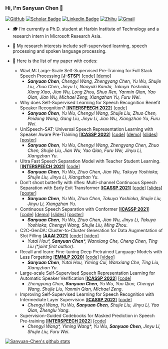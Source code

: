 ### Hi, I'm Sanyuan Chen 👋

[![GitHub](https://img.shields.io/badge/GitHub-gray?style=flat-square&logo=github&logoColor=white)](https://github.com/Sanyuan-Chen)
[![Scholar Badge](https://img.shields.io/badge/Google-%230288D1?style=flat-square&logo=googlescholar&logoColor=white&link=https://scholar.google.com/citations?user=XrZRIy0AAAAJ)](https://scholar.google.com/citations?user=XrZRIy0AAAAJ)
[![Linkedin Badge](https://img.shields.io/badge/Linkedin-blue?style=flat-square&logo=Linkedin&logoColor=white&link=https://www.linkedin.com/in/sanyuan-chen-08a495167/)](https://www.linkedin.com/in/sanyuan-chen-08a495167/)
[![Zhihu](https://img.shields.io/badge/Zhihu-%230288D1?style=flat-square&logo=zhihu&logoColor=white)](https://www.zhihu.com/people/mypleasure)
[![Gmail](https://img.shields.io/badge/Email-8B89CC?style=flat-square&logo=microsoftoutlook&logoColor=white)](mailto:t-schen@microsoft.com)


- 🎓 I’m currently a Ph.D. student at Harbin Institute of Technology and a research intern in Microsoft Research Asia.
- 🌱 My research interests include self-supervised learning, speech processing and spoken language processing. 
- 📄 Here is the list of my paper with codes:

   - WavLM: Large-Scale Self-Supervised Pre-Training for Full Stack Speech Processing [[**J-STSP**](https://ieeexplore.ieee.org/document/9814838)] [[code](https://aka.ms/wavlm)] [[demo](https://huggingface.co/spaces/microsoft/wavlm-speaker-verification)] 
      - _**Sanyuan Chen**, Chengyi Wang, Zhengyang Chen, Yu Wu, Shujie Liu, Zhuo Chen, Jinyu Li, Naoyuki Kanda, Takuya Yoshioka, Xiong Xiao, Jian Wu, Long Zhou, Shuo Ren, Yanmin Qian, Yao Qian, Jian Wu, Michael Zeng, Xiangzhan Yu, Furu Wei_. 
   - Why does Self-Supervised Learning for Speech Recognition Benefit Speaker Recognition? [[**INTERSPEECH 2022**](https://arxiv.org/pdf/2204.12765)] [[code](https://github.com/microsoft/UniSpeech)] 
      - _**Sanyuan Chen**, Yu Wu, Chengyi Wang, Shujie Liu, Zhuo Chen, Peidong Wang, Gang Liu, Jinyu Li, Jian Wu, Xiangzhan Yu, Furu Wei_. 
   - UniSpeech-SAT: Universal Speech Representation Learning with Speaker Aware Pre-Training [[**ICASSP 2022**](https://arxiv.org/abs/2110.05752)] [[code](https://github.com/microsoft/UniSpeech)] [[demo](https://huggingface.co/spaces/microsoft/unispeech-speaker-verification)] [[slides](https://sigport.org/documents/unispeech-sat-universal-speech-representation-learning-speaker-aware-pre-training-0)] [[poster](https://sigport.org/documents/unispeech-sat-universal-speech-representation-learning-speaker-aware-pre-training)]
      - _**Sanyuan Chen**, Yu Wu, Chengyi Wang, Zhengyang Chen, Zhuo Chen, Shujie Liu, Jian Wu, Yao Qian, Furu Wei, Jinyu Li, Xiangzhan Yu_. 
   - Ultra Fast Speech Separation Model with Teacher Student Learning. [[**INTERSPEECH 2021**](https://www.isca-speech.org/archive/pdfs/interspeech_2021/chen21l_interspeech.pdf)] [[code](https://github.com/Sanyuan-Chen/CSS_with_TSTransformer)] 
      - _**Sanyuan Chen**, Yu Wu, Zhuo Chen, Jian Wu, Takuya Yoshioka, Shujie Liu, Jinyu Li, Xiangzhan Yu_. 
   - Don’t shoot butterfly with rifles: Multi-channel Continuous Speech Separation with Early Exit Transformer [[**ICASSP 2021**](https://ieeexplore.ieee.org/document/9413933)] [[code](https://github.com/Sanyuan-Chen/CSS_with_EETransformer)] [[slides](https://sigport.org/documents/dont-shoot-butterfly-rifles-multi-channel-continuous-speech-separation-early-exit)] [[poster](https://sigport.org/documents/dont-shoot-butterfly-rifles-multi-channel-continuous-speech-separation-early-exit-0)]
      - _**Sanyuan Chen**, Yu Wu, Zhuo Chen, Takuya Yoshioka, Shujie Liu, Jinyu Li, Xiangzhan Yu_. 
   - Continuous Speech Separation with Conformer [[**ICASSP 2021**](https://ieeexplore.ieee.org/document/9413423)] [[code](https://github.com/Sanyuan-Chen/CSS_with_Conformer)] [[demo](https://www.youtube.com/watch?v=WRfPBnWc2qQ&t=3s)] [[slides](https://sigport.org/documents/continuous-speech-separation-conformer-0)] [[poster](https://sigport.org/documents/continuous-speech-separation-conformer)]
      - _**Sanyuan Chen**, Yu Wu, Zhuo Chen, Jian Wu, Jinyu Li, Takuya Yoshioka, Chengyi Wang, Shujie Liu, Ming Zhou_. 
   - C2C-GenDA: Cluster-to-Cluster Generation for Data Augmentation of Slot Filling [[**AAAI 2021**](https://www.aaai.org/AAAI21Papers/AAAI-10147.HouY.pdf)] [[code](https://github.com/Sanyuan-Chen/C2C-DA)] [[video](https://slideslive.com/38949311/c2cgenda-clustertocluster-generation-for-data-augmentation-of-slot-filling)]
      - _Yutai Hou*, **Sanyuan Chen***, Wanxiang Che, Cheng Chen, Ting Liu (*joint first author)_. 
   - Recall and learn: Fine-tuning Deep Pretrained Language Models with Less Forgetting [[**EMNLP 2020**](https://aclanthology.org/2020.emnlp-main.634)] [[code](https://github.com/Sanyuan-Chen/RecAdam)] [[video](https://slideslive.com/38938976/recall-and-learn-finetuning-deep-pretrained-language-models-with-less-forgetting)]
      - _**Sanyuan Chen**, Yutai Hou, Yiming Cui, Wanxiang Che, Ting Liu, Xiangzhan Yu_. 
   - Large-scale Self-Supervised Speech Representation Learning for Automatic Speaker Verification [[**ICASSP 2022**](https://ieeexplore.ieee.org/document/9747814)] [[code](https://github.com/microsoft/UniSpeech)] 
      - _Zhengyang Chen, **Sanyuan Chen**, Yu Wu, Yao Qian, Chengyi Wang, Shujie Liu, Yanmin Qian, Michael Zeng_. 
   - Improving Self-Supervised Learning for Speech Recognition with Intermediate Layer Supervision [[**ICASSP 2022**](https://ieeexplore.ieee.org/document/9747022/)] [[code](https://github.com/microsoft/UniSpeech)] 
      - _Chengyi Wang, Yu Wu, **Sanyuan Chen**, Shujie Liu, Jinyu Li, Yao Qian, Zhenglu Yang_.
   - Supervision-Guided Codebooks for Masked Prediction in Speech Pre-training [[**INTERSPEECH 2022**](https://arxiv.org/abs/2206.10125)] [[code](https://github.com/microsoft/UniSpeech)] 
      - _Chengyi Wang*, Yiming Wang*, Yu Wu, **Sanyuan Chen**, Jinyu Li, Shujie Liu, Furu Wei_.

[![Sanyuan-Chen's github stats](https://github-readme-stats.vercel.app/api?username=Sanyuan-Chen)](https://github.com/Sanyuan-Chen/github-readme-stats)


<!--
**Sanyuan-Chen/Sanyuan-Chen** is a ✨ _special_ ✨ repository because its `README.md` (this file) appears on your GitHub profile.

Here are some ideas to get you started:

- 🔭 I’m currently working on ...
- 🌱 I’m currently learning ...
- 👯 I’m looking to collaborate on ...
- 🤔 I’m looking for help with ...
- 💬 Ask me about ...
- 📫 How to reach me: ...
- 😄 Pronouns: ...
- ⚡ Fun fact: ...
- 📭 More about me: 
-->
